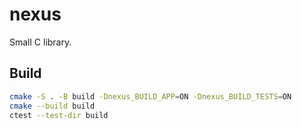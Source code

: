 # nexus

Small C library.

## Build

```bash
cmake -S . -B build -Dnexus_BUILD_APP=ON -Dnexus_BUILD_TESTS=ON
cmake --build build
ctest --test-dir build
```

